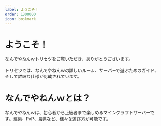 ```yaml
---
label: ようこそ！
order: 1000000
icon: bookmark
---
```




# ようこそ！
なんでやねんｗトリセツをご覧いただき、ありがとうございます。<br>
<br>
トリセツでは、なんでやねんｗの詳しいルール、サーバーで遊ぶためのガイド、そして詳細な仕様が記載されています。
<br>
# なんでやねんｗとは？<br>

なんでやねんｗは、初心者から上級者まで楽しめるマインクラフトサーバーです。建築、PvP、農業など、様々な遊び方が可能です。


